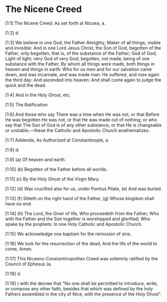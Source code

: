 # The Nicene Creed

[1:1] The Nicene Creed: As set forth at Nicoea, a.

[1:2] d.

[1:3] We believe in one God, the Father Almighty, Maker of all things, visible and invisible:  And in one Lord Jesus Christ, the Son of God, begotten of the Father, only begotten, that is, of the substance of the Father;  God of God; Light of light; very God of very God; begotten, not made; being of one substance with the Father,  By whom all things were made, both things in heaven and things in earth:  Who for us men and for our salvation came down, and was incarnate, and was made man:  He suffered, and rose again the third day:  And ascended into heaven:  And shall come again to judge the quick and the dead.

[1:4] And in the Holy Ghost, etc.

[1:5] The Ratification.

[1:6] And those who say There was a time when He was not, or that Before He was begotten He was not, or that He was made out of nothing; or who say that The Son of God is of any other substance, or that He is changeable or unstable,—these the Catholic and Apostolic Church anathematizes.

[1:7] Addenda,  As Authorized at Constantinople, a.

[1:8] d.

[1:9] (a) Of heaven and earth.

[1:10] (b) Begotten of the Father before all worlds.

[1:11] (c) By the Holy Ghost of the Virgin Mary.

[1:12] (d) Was crucified also for us, under Pontius Pilate,  (e) And was buried.

[1:13] (f) Sitteth on the right hand of the Father,  (g) Whose kingdom shall have no end.

[1:14] (h) The Lord, the Giver of life,  Who proceedeth from the Father;  Who with the Father and the Son together is worshipped and glorified;  Who spake by the prophets:  In one Holy Catholic and Apostolic Church.

[1:15] We acknowledge one baptism for the remission of sins.

[1:16] We look for the resurrection of the dead,  And the life of the world to come, Amen.

[1:17] This Nicaeno-Constantinopolitan Creed was solemnly ratified by the Council of Ephesus (a.

[1:18] d.

[1:19] ) with the decree that "No one shall be permitted to introduce, write, or compose any other faith, besides that which was defined by the holy Fathers assembled in the city of Nice, with the presence of the Holy Ghost".

